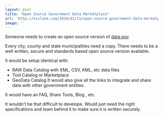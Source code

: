 ```yaml
---
layout: post
title: "Open Source Government Data Marketplace"
url: 'http://kinlane.com/2010/01/11/open-source-government-data-marketplace/'
image: ''
---
```


Someone needs to create an open source version of [data.gov][1].

Every city, county and state municipalities need a copy. There needs to be a well written, secure and standards based open source version available.

It would be setup identical with:

  * RAW Data Catalog with XML, CSV, KML, etc data files
  * Tool Catalog or Marketplace
  * GeoData Catalog
It would also give all the links to integrate and share data with other government entities.

It would have an FAQ, Share Tools, Blog , etc.

It wouldn't be that difficult to develope. Would just need the right specifications and team behind it to make sure it is written securely.

   [1]: http://www.data.gov/
